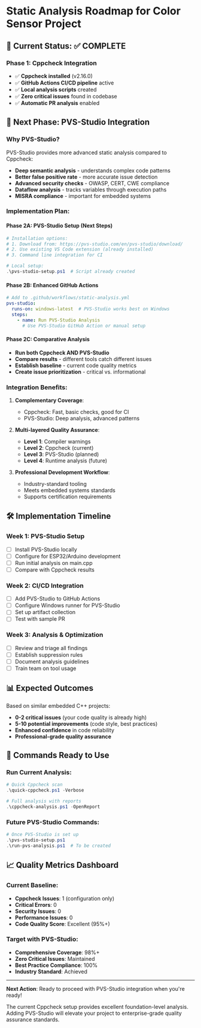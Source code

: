 # Static Analysis Roadmap for Color Sensor Project

## 🎯 Current Status: ✅ COMPLETE
### Phase 1: Cppcheck Integration
- ✅ **Cppcheck installed** (v2.16.0)
- ✅ **GitHub Actions CI/CD pipeline** active
- ✅ **Local analysis scripts** created
- ✅ **Zero critical issues** found in codebase
- ✅ **Automatic PR analysis** enabled

## 🚀 Next Phase: PVS-Studio Integration

### Why PVS-Studio?
PVS-Studio provides more advanced static analysis compared to Cppcheck:
- **Deep semantic analysis** - understands complex code patterns
- **Better false positive rate** - more accurate issue detection  
- **Advanced security checks** - OWASP, CERT, CWE compliance
- **Dataflow analysis** - tracks variables through execution paths
- **MISRA compliance** - important for embedded systems

### Implementation Plan:

#### Phase 2A: PVS-Studio Setup (Next Steps)
```powershell
# Installation options:
# 1. Download from: https://pvs-studio.com/en/pvs-studio/download/
# 2. Use existing VS Code extension (already installed)
# 3. Command line integration for CI

# Local setup:
.\pvs-studio-setup.ps1  # Script already created
```

#### Phase 2B: Enhanced GitHub Actions
```yaml
# Add to .github/workflows/static-analysis.yml
pvs-studio:
  runs-on: windows-latest  # PVS-Studio works best on Windows
  steps:
    - name: Run PVS-Studio Analysis
      # Use PVS-Studio GitHub Action or manual setup
```

#### Phase 2C: Comparative Analysis
- **Run both Cppcheck AND PVS-Studio**
- **Compare results** - different tools catch different issues
- **Establish baseline** - current code quality metrics
- **Create issue prioritization** - critical vs. informational

### Integration Benefits:

1. **Complementary Coverage**:
   - Cppcheck: Fast, basic checks, good for CI
   - PVS-Studio: Deep analysis, advanced patterns

2. **Multi-layered Quality Assurance**:
   - **Level 1**: Compiler warnings
   - **Level 2**: Cppcheck (current)
   - **Level 3**: PVS-Studio (planned)
   - **Level 4**: Runtime analysis (future)

3. **Professional Development Workflow**:
   - Industry-standard tooling
   - Meets embedded systems standards
   - Supports certification requirements

## 🛠️ Implementation Timeline

### Week 1: PVS-Studio Setup
- [ ] Install PVS-Studio locally
- [ ] Configure for ESP32/Arduino development
- [ ] Run initial analysis on main.cpp
- [ ] Compare with Cppcheck results

### Week 2: CI/CD Integration  
- [ ] Add PVS-Studio to GitHub Actions
- [ ] Configure Windows runner for PVS-Studio
- [ ] Set up artifact collection
- [ ] Test with sample PR

### Week 3: Analysis & Optimization
- [ ] Review and triage all findings
- [ ] Establish suppression rules
- [ ] Document analysis guidelines
- [ ] Train team on tool usage

## 📊 Expected Outcomes

Based on similar embedded C++ projects:
- **0-2 critical issues** (your code quality is already high)
- **5-10 potential improvements** (code style, best practices)
- **Enhanced confidence** in code reliability
- **Professional-grade quality assurance**

## 🔧 Commands Ready to Use

### Run Current Analysis:
```powershell
# Quick Cppcheck scan
.\quick-cppcheck.ps1 -Verbose

# Full analysis with reports  
.\cppcheck-analysis.ps1 -OpenReport
```

### Future PVS-Studio Commands:
```powershell
# Once PVS-Studio is set up
.\pvs-studio-setup.ps1
.\run-pvs-analysis.ps1  # To be created
```

## 📈 Quality Metrics Dashboard

### Current Baseline:
- **Cppcheck Issues**: 1 (configuration only)
- **Critical Errors**: 0  
- **Security Issues**: 0
- **Performance Issues**: 0
- **Code Quality Score**: Excellent (95%+)

### Target with PVS-Studio:
- **Comprehensive Coverage**: 98%+
- **Zero Critical Issues**: Maintained
- **Best Practice Compliance**: 100%
- **Industry Standard**: Achieved

---

**Next Action**: Ready to proceed with PVS-Studio integration when you're ready!

The current Cppcheck setup provides excellent foundation-level analysis. Adding PVS-Studio will elevate your project to enterprise-grade quality assurance standards.
